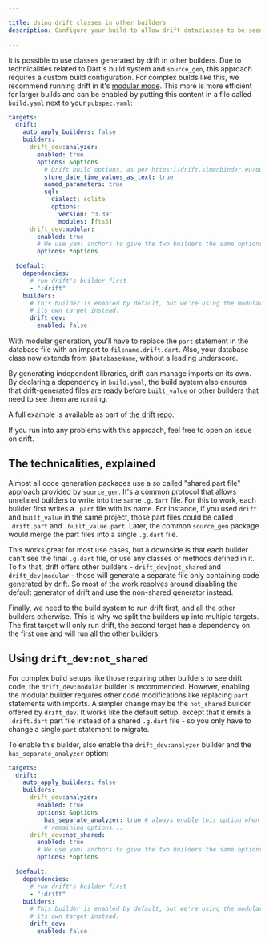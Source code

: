 ```yaml
---

title: Using drift classes in other builders
description: Configure your build to allow drift dataclasses to be seen by other builders.

---
```


It is possible to use classes generated by drift in other builders.
Due to technicalities related to Dart's build system and `source_gen`, this approach requires a custom build configuration.
For complex builds like this, we recommend running drift in it's [modular mode](modular.md). This more is more efficient for larger builds and can be enabled by putting this
content in a file called `build.yaml` next to your `pubspec.yaml`:

```yaml
targets:
  drift:
    auto_apply_builders: false
    builders:
      drift_dev:analyzer:
        enabled: true
        options: &options
          # Drift build options, as per https://drift.simonbinder.eu/docs/advanced-features/builder_options/
          store_date_time_values_as_text: true
          named_parameters: true
          sql:
            dialect: sqlite
            options:
              version: "3.39"
              modules: [fts5]
      drift_dev:modular:
        enabled: true
        # We use yaml anchors to give the two builders the same options
        options: *options

  $default:
    dependencies:
      # run drift's builder first
      - ":drift"
    builders:
      # This builder is enabled by default, but we're using the modular builder in
      # its own target instead.
      drift_dev:
        enabled: false
```

With modular generation, you'll have to replace the `part` statement in the database file with an
import to `filename.drift.dart`. Also, your database class now extends from `$DatabaseName`, without
a leading underscore.

By generating independent libraries, drift can manage imports on its own. By declaring a dependency in
`build.yaml`, the build system also ensures that drift-generated files are ready before `built_value`
or other builders that need to see them are running.

A full example is available as part of [the drift repo](https://github.com/simolus3/drift/tree/develop/examples/with_built_value).

If you run into any problems with this approach, feel free to open an issue on drift.

## The technicalities, explained

Almost all code generation packages use a so called "shared part file" approach provided by `source_gen`.
It's a common protocol that allows unrelated builders to write into the same `.g.dart` file.
For this to work, each builder first writes a `.part` file with its name. For instance, if you used `drift`
and `built_value` in the same project, those part files could be called `.drift.part` and `.built_value.part`.
Later, the common `source_gen` package would merge the part files into a single `.g.dart` file.

This works great for most use cases, but a downside is that each builder can't see the final `.g.dart`
file, or use any classes or methods defined in it. To fix that, drift offers other builders -
`drift_dev|not_shared` and `drift_dev|modular` - those will generate a separate file only containing
code generated by drift. So most of the work resolves around disabling the default generator of drift
and use the non-shared generator instead.

Finally, we need to the build system to run drift first, and all the other builders otherwise. This is
why we split the builders up into multiple targets. The first target will only run drift, the second
target has a dependency on the first one and will run all the other builders.

## Using `drift_dev:not_shared`

For complex build setups like those requiring other builders to see drift code, the `drift_dev:modular`
builder is recommended.
However, enabling the modular builder requires other code modifications like replacing `part` statements
with imports. A simpler change may be the `not_shared` builder offered by `drift_dev`. It works like the
default setup, except that it emits a `.drift.dart` part file instead of a shared `.g.dart` file - so you
only have to change a single `part` statement to migrate.

To enable this builder, also enable the `drift_dev:analyzer` builder and the `has_separate_analyzer`
option:

```yaml
targets:
  drift:
    auto_apply_builders: false
    builders:
      drift_dev:analyzer:
        enabled: true
        options: &options
          has_separate_analyzer: true # always enable this option when using `not_shared`
          # remaining options...
      drift_dev:not_shared:
        enabled: true
        # We use yaml anchors to give the two builders the same options
        options: *options

  $default:
    dependencies:
      # run drift's builder first
      - ":drift"
    builders:
      # This builder is enabled by default, but we're using the modular builder in
      # its own target instead.
      drift_dev:
        enabled: false
```
